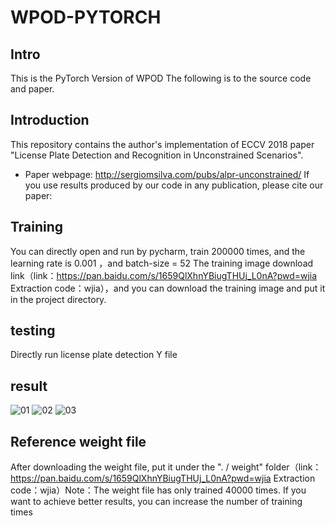 # WPOD-PYTORCH

## Intro
This is the PyTorch Version of WPOD
The following is to the source code and paper.
## Introduction
This repository contains the author's implementation of ECCV 2018 paper "License Plate Detection and Recognition in Unconstrained Scenarios".
* Paper webpage: http://sergiomsilva.com/pubs/alpr-unconstrained/
If you use results produced by our code in any publication, please cite our paper:
## Training
You can directly open and run by pycharm, train 200000 times, and the learning rate is 0.001 ，and batch-size = 52
The training image download link（link：https://pan.baidu.com/s/1659QlXhnYBiugTHUj_L0nA?pwd=wjia 
Extraction code：wjia），and you can download the training image and put it in the project directory.
## testing
Directly run license plate detection Y file
## result
![01](https://user-images.githubusercontent.com/103355464/165672420-c188f18f-736b-44db-8b7e-ada0ace5b46a.png)
![02](https://user-images.githubusercontent.com/103355464/165672437-bea4af27-4f95-4ffd-be61-65fded0d741a.png)
![03](https://user-images.githubusercontent.com/103355464/165672447-f6ee689a-b58c-460d-be14-8f70bd574707.png)
## Reference weight file
After downloading the weight file, put it under the ". / weight" folder（link：https://pan.baidu.com/s/1659QlXhnYBiugTHUj_L0nA?pwd=wjia 
Extraction code：wjia）Note：The weight file has only trained 40000 times. If you want to achieve better results, you can increase the number of training times



